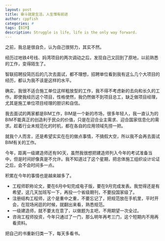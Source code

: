 ```yaml
---
layout: post
title: 奋斗就是生活，人生惟有前进
author: cppfish
categories: #
tags: [BIM]
description: Struggle is life, life is the only way forward.
---
```


之前，我总是很自负，认为自己很努力，其实不然。

经历过地铁4号线、妈湾项目的两次调动之后，发现自己又回到了原地，以前熟悉的工作，变得陌生了。

智联招聘投简历后的几次去面试，都不理想，招聘单位看到我有这么几个大项目的经历，都认为我不该是这样的水平。

确实，我很不适合施工单位这样粗放型的工作，我不得不考虑新的去向和长久的工作。即使我经历这个项目，性格使然，我仍然做不到项目总工，缺乏做项目经理，尤其是施工单位项目经理的胆识和自信。

我去面试的两家都是BIM工作，BIM是一个新的市场，很多年轻人，我一直认为的BIM不能真正的创造利于民众的价值，只是在迎合业主需求、迎合国家信息化的需求。趁着行业未规范化的时机，都在各自的应用领域先捞一把。

就我个人而言，还是希望实实在在的做点事情，不搞假大空，所以我不会再去面试BIM有关的工作。

今年，距离一级建造师还有90天，虽然我很想把建造师列入今年的考试准备当中，但是时间好像真是不允许。我不知道过了这个星期，把总体施工组织设计论证之后，会不会时间多一点。

积累在今年的事情也是越来越多了。

- 工程师职称论文，要在6月中旬完成电子版，要在9月完成发表。我觉得还是有希望，这几天加班写一下，再投一个省级期刊，不要投国家级了。
- 注册结构工程师，这个是重中之重，不要忘记了，把规范放在手机里，平时开会，在现场闲逛的时候，就翻出来看，熟悉规范。
- 一级建造师，就不要太在意了，以做题为主吧，不用期望一次全过。
- 咨询工程师投资，今年只通过了一门，那么明年再考三门，这个短期内不用再看资料。

把自己的书重新归类一下，每天多看书。




